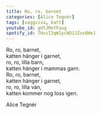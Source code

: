 ```yaml
---
title: Ro, ro, barnet
categories: [Alice Tegnér]
tags: [vaggvisa, katt]
youtube_id: gUtJMeYFaug
spotify_id: 7HvzI2qW1ycNO1JZsx8HeJ
---
```


Ro, ro, barnet,  
katten hänger i garnet,  
ro, ro, lilla barn,  
katten hänger i mammas garn.  
Ro, ro, barnet,  
katten hänger i garnet,  
ro, ro, lilla vän,  
katten kommer nog loss igen.


Alice Tegnér
